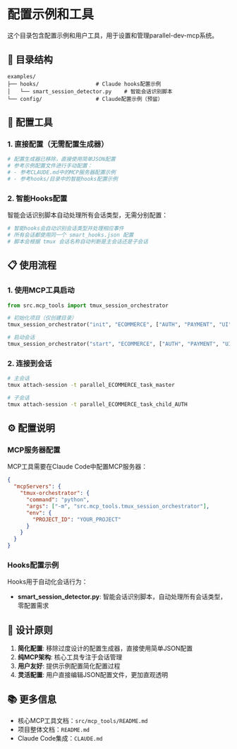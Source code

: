 # 配置示例和工具

这个目录包含配置示例和用户工具，用于设置和管理parallel-dev-mcp系统。

## 📁 目录结构

```
examples/
├── hooks/                  # Claude hooks配置示例
│   └── smart_session_detector.py    # 智能会话识别脚本
└── config/                 # Claude配置示例（预留）
```

## 🔧 配置工具

### 1. 直接配置（无需配置生成器）

```bash
# 配置生成器已移除，直接使用简单JSON配置
# 参考示例配置文件进行手动配置：
# - 参考CLAUDE.md中的MCP服务器配置示例
# - 参考hooks/目录中的智能hooks配置示例
```

### 2. 智能Hooks配置

智能会话识别脚本自动处理所有会话类型，无需分别配置：

```bash
# 智能hooks会自动识别会话类型并处理相应事件
# 所有会话都使用同一个 smart_hooks.json 配置
# 脚本会根据 tmux 会话名称自动判断是主会话还是子会话
```

## 📋 使用流程

### 1. 使用MCP工具启动
```python
from src.mcp_tools import tmux_session_orchestrator

# 初始化项目（仅创建目录）
tmux_session_orchestrator("init", "ECOMMERCE", ["AUTH", "PAYMENT", "UI"])

# 启动会话
tmux_session_orchestrator("start", "ECOMMERCE", ["AUTH", "PAYMENT", "UI"])
```

### 2. 连接到会话
```bash
# 主会话
tmux attach-session -t parallel_ECOMMERCE_task_master

# 子会话
tmux attach-session -t parallel_ECOMMERCE_task_child_AUTH
```

## ⚙️ 配置说明

### MCP服务器配置
MCP工具需要在Claude Code中配置MCP服务器：

```json
{
  "mcpServers": {
    "tmux-orchestrator": {
      "command": "python",
      "args": ["-m", "src.mcp_tools.tmux_session_orchestrator"],
      "env": {
        "PROJECT_ID": "YOUR_PROJECT"
      }
    }
  }
}
```

### Hooks配置示例
Hooks用于自动化会话行为：

- **smart_session_detector.py**: 智能会话识别脚本，自动处理所有会话类型，零配置需求

## 🎯 设计原则

1. **简化配置**: 移除过度设计的配置生成器，直接使用简单JSON配置
2. **纯MCP架构**: 核心工具专注于会话管理
3. **用户友好**: 提供示例配置简化配置过程
4. **灵活配置**: 用户直接编辑JSON配置文件，更加直观透明

## 📚 更多信息

- 核心MCP工具文档：`src/mcp_tools/README.md`
- 项目整体文档：`README.md`
- Claude Code集成：`CLAUDE.md`